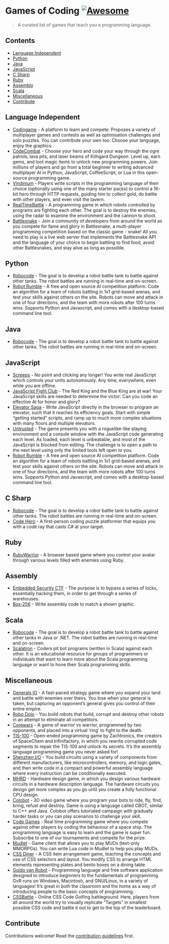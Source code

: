 Games of Coding [![Awesome](https://awesome.re/badge.svg)](https://awesome.re)
==============================================================================

> A curated list of games that teach you a programming language.

Contents
--------

-   [Language Independent](#language-independent)
-   [Python](#python)
-   [Java](#java)
-   [JavaScript](#javascript)
-   [C Sharp](#c-sharp)
-   [Ruby](#ruby)
-   [Assembly](#assembly)
-   [Scala](#scala)
-   [Miscellaneous](#miscellaneous)
-   [Contribute](#contribute)

Language Independent
--------------------

-   [Codingame](https://www.codingame.com/home) - A platform to learn and compete. Proposes a variety of multiplayer games and contests as well as optimisation challenges and solo puzzles. You can contribute your own too. Choose your language, enjoy the graphics.
-   [CodeCombat](https://codecombat.com) - Choose your hero and code your way through the ogre patrols, lava pits, and laser beams of Kithgard Dungeon. Level up, earn gems, and loot magic items to unlock new programming powers. Join millions of players and go from a total beginner to writing advanced multiplayer AI in Python, JavaScript, CoffeeScript, or Lua in this open-source programming game.
-   [Vindinium](https://www.codingame.com/multiplayer/bot-programming/vindinium) - Players write scripts in the programming language of their choice (optionally using one of the many starter packs) to control a 16-bit hero through HTTP requests, guiding him to collect gold, do battle with other players, and even visit the tavern.
-   [RealTimeBattle](http://realtimebattle.sourceforge.net) - A programming game in which robots controlled by programs are fighting each other. The goal is to destroy the enemies, using the radar to examine the environment and the cannon to shoot.
-   [Battlesnake](https://play.battlesnake.com) - Join a community of developers from around the world as you compete for fame and glory in Battlesnake, a multi-player programming competition based on the classic game - snake! All you need to play is a live web server that implements the Battlesnake API and the language of your choice to begin battling to find food, avoid other Battlesnakes, and stay alive as long as possible.

Python
------

-   [Robocode](https://github.com/turkishviking/Python-Robocode) - The goal is to develop a robot battle tank to battle against other tanks. The robot battles are running in real-time and on-screen.
-   [Robot Rumble](https://robotrumble.org/) - A free and open source AI competition platform. Code an algorithm for a team of robots battling in 1x1 grid-based arenas, and test your skills against others on the site. Robots can move and attack in one of four directions, and the team with more robots after 100 turns wins. Supports Python and Javascript, and comes with a desktop-based command line tool.

Java
----

-   [Robocode](https://robocode.sourceforge.io) - The goal is to develop a robot battle tank to battle against other tanks. The robot battles are running in real-time and on-screen.

JavaScript
----------

-   [Screeps](https://screeps.com) - No point and clicking any longer! You write real JavaScript which controls your units autonomously. Any time, everywhere, even while you are offline.
-   [JavaScript Fight Club](https://jsfight.club) - The Red King and the Blue King are at war! Your JavaScript skills are needed to determine the victor: Can you code an effective AI for honor and glory?
-   [Elevator Saga](http://play.elevatorsaga.com) - Write JavaScript directly in the browser to program an elevator, such that it reaches its efficiency goals. Start with simple “getting started” scripts, and ramp up to much more complex situations with many floors and multiple elevators.
-   [Untrusted](https://alexnisnevich.github.io/untrusted) - The game presents you with a roguelike-like playing environment and a console window with the JavaScript code generating each level. As loaded, each level is unbeatable, and most of the JavaScript is blocked from editing. The challenge is to open a path to the next level using only the limited tools left open to you.
-   [Robot Rumble](https://robotrumble.org/) - A free and open source AI competition platform. Code an algorithm for a team of robots battling in 1x1 grid-based arenas, and test your skills against others on the site. Robots can move and attack in one of four directions, and the team with more robots after 100 turns wins. Supports Python and Javascript, and comes with a desktop-based command line tool.

C Sharp
-------

-   [Robocode](http://robocode.sourceforge.io/robocode.dotnet) - The goal is to develop a robot battle tank to battle against other tanks. The robot battles are running in real-time and on-screen.
-   [Code Hero](http://www.codehero.org) - A first-person coding puzzle platformer that equips you with a code ray that casts C\# at your target.

Ruby
----

-   [RubyWarrior](https://www.bloc.io/ruby-warrior) - A browser based game where you control your avatar through various levels filled with enemies using Ruby.

Assembly
--------

-   [Embedded Security CTF](https://microcorruption.com) - The purpose is to bypass a series of locks, essentially hacking them, in order to get through a series of warehouses.
-   [Box-256](http://box-256.com) - Write assembly code to match a shown graphic.

Scala
-----

-   [Robocode](https://github.com/d6y/scala-robot-dev) - The goal is to develop a robot battle tank to battle against other tanks in Java or .NET. The robot battles are running in real-time and on-screen.
-   [Scalatron](http://scalatron.github.io) - Coders pit bot programs (written in Scala) against each other. It is an educational resource for groups of programmers or individuals that want to learn more about the Scala programming language or want to hone their Scala programming skills.

Miscellaneous
-------------

-   [Generals IO](http://generals.io) - A fast-paced strategy game where you expand your land and battle with enemies over theirs. You lose when your general is taken, but capturing an opponent’s general gives you control of their entire empire.
-   [Robo Dojo](http://robodojo.club) - You build robots that build, corrupt and destroy other robots in an attempt to eliminate all competitors.
-   [Corewars](http://www.corewars.org) - A game of warrior vs warrior, programmed by two opponents, and placed into a virtual ‘ring’ to fight to the death.
-   [TIS-100](http://www.zachtronics.com/tis-100) - Open-ended programming game by Zachtronics, the creators of SpaceChem and Infinifactory, in which you rewrite corrupted code segments to repair the TIS-100 and unlock its secrets. It’s the assembly language programming game you never asked for!
-   [Shenzhen I/O](http://www.zachtronics.com/shenzhen-io) - You build circuits using a variety of components from different manufacturers, like microcontrollers, memory, and logic gates, and then write code in a compact and powerful assembly language where every instruction can be conditionally executed.
-   [MHRD](http://store.steampowered.com/app/576030) - Hardware design game, in which you design various hardware circuits in a hardware description language. The hardware circuits you design get more complex as you go until you create a fully functional CPU design.
-   [Colobot](https://colobot.info) - 3D video game where you program your bots to ride, fly, find, bring, refuel and destroy. Game is using a language called CBOT, similar to C++ and Java. Colobot offers tutorialed campaign with gradually harder tasks or you can play scenarios to challenge your skill.
-   [Code Games](http://codegames.io/en) - Real time programming game where you compete against other players by coding the behaviour of a space ship. The programming language is easy to learn and the game is super fun. Subscribe to one of our tournaments and compete for the prize.
-   [Mudlet](http://www.mudlet.org) - Game client that allows you to play MUDs (text-only MMORPGs). You can write Lua code in Mudlet to help you play MUDs.
-   [CSS Diner](http://flukeout.github.io) - A CSS item arrangement game, teaching the concepts and use of CSS selectors and layout. You modify CSS to arrange HTML elements representing plates and bento boxes on a dining table.
-   [Guido van Robot](http://gvr.sourceforge.net) - Programming language and free software application designed to introduce beginners to the fundamentals of programming. GvR runs on Windows, Macintosh, and GNU/Linux, in a variety of languages! It’s great in both the classroom and the home as a way of introducing people to the basic concepts of programming.
-   [CSSBattle](https://cssbattle.dev) - Online CSS Code Golfing battleground. Here, players from all around the world try to visually replicate “Targets” in smallest possible CSS code and battle it out to get to the top of the leaderboard.

Contribute
----------

Contributions welcome! Read the [contribution guidelines](contributing.md) first.
